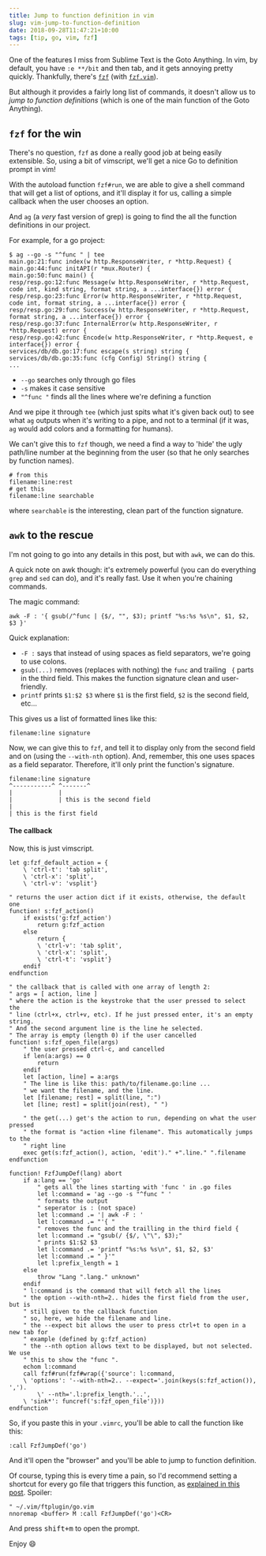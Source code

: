```yaml
---
title: Jump to function definition in vim
slug: vim-jump-to-function-definition
date: 2018-09-28T11:47:21+10:00
tags: [tip, go, vim, fzf]
---
```


One of the features I miss from Sublime Text is the Goto Anything. In vim, by
default, you have `:e **/bit` and then tab, and it gets annoying pretty
quickly. Thankfully, there's [`fzf`][fzf] (with [`fzf.vim`][fzf.vim]).<!--more-->

But although it provides a fairly long list of commands, it doesn't allow us to
*jump to function definitions* (which is one of the main function of the Goto
Anything).

## `fzf` for the win

There's no question, `fzf` as done a really good job at being easily extensible.
So, using a bit of vimscript, we'll get a nice Go to definition prompt in vim!

With the autoload function `fzf#run`, we are able to give a shell command
that will get a list of options, and it'll display it for us, calling a simple
callback when the user chooses an option.

And `ag` (a *very* fast version of grep) is going to find the all the function
definitions in our project.

For example, for a go project:

```
$ ag --go -s "^func " | tee
main.go:21:func index(w http.ResponseWriter, r *http.Request) {
main.go:44:func initAPI(r *mux.Router) {
main.go:50:func main() {
resp/resp.go:12:func Message(w http.ResponseWriter, r *http.Request, code int, kind string, format string, a ...interface{}) error {
resp/resp.go:23:func Error(w http.ResponseWriter, r *http.Request, code int, format string, a ...interface{}) error {
resp/resp.go:29:func Success(w http.ResponseWriter, r *http.Request, format string, a ...interface{}) error {
resp/resp.go:37:func InternalError(w http.ResponseWriter, r *http.Request) error {
resp/resp.go:42:func Encode(w http.ResponseWriter, r *http.Request, e interface{}) error {
services/db/db.go:17:func escape(s string) string {
services/db/db.go:35:func (cfg Config) String() string {
...
```

- `--go` searches only through go files
- `-s` makes it case sensitive
- `"^func "` finds all the lines where we're defining a function

And we pipe it through `tee` (which just spits what it's given back out) to see
what `ag` outputs when it's writing to a pipe, and not to a terminal (if it was,
`ag` would add colors and a formatting for humans).

We can't give this to `fzf` though, we need a find a way to 'hide' the ugly
path/line number at the beginning from the user (so that he only searches by
function names).

```
# from this
filename:line:rest
# get this
filename:line searchable
```

where `searchable` is the interesting, clean part of the function signature.

## `awk` to the rescue

I'm not going to go into any details in this post, but with `awk`, we can do
this.

A quick note on awk though: it's extremely powerful (you can do everything
`grep` and `sed` can do), and it's really fast. Use it when you're chaining
commands.

The magic command:

```
awk -F : '{ gsub(/^func | {$/, "", $3); printf "%s:%s %s\n", $1, $2, $3 }'
```

Quick explanation:

- `-F :` says that instead of using spaces as field separators, we're going to
  use colons.
- `gsub(...)` removes (replaces with nothing) the `func` and trailing ` {` parts
  in the third field. This makes the function signature clean and user-friendly.
- `printf` prints `$1:$2 $3` where `$1` is the first field, `$2` is the second
  field, etc...

This gives us a list of formatted lines like this:

```
filename:line signature
```

Now, we can give this to `fzf`, and tell it to display only from the second
field and on (using the `--with-nth` option). And, remember, this one uses
spaces as a field separator.  Therefore, it'll only print the function's
signature.

```
filename:line signature
^-----------^ ^-------^
|             |
|             | this is the second field
|
| this is the first field
```


#### The callback

Now, this is just vimscript.

```vim
let g:fzf_default_action = {
	\ 'ctrl-t': 'tab split',
	\ 'ctrl-x': 'split',
	\ 'ctrl-v': 'vsplit'}

" returns the user action dict if it exists, otherwise, the default one
function! s:fzf_action()
	if exists('g:fzf_action')
		return g:fzf_action
	else
		return {
		\ 'ctrl-v': 'tab split',
		\ 'ctrl-x': 'split',
		\ 'ctrl-t': 'vsplit'}
	endif
endfunction

" the callback that is called with one array of length 2:
" args = [ action, line ]
" where the action is the keystroke that the user pressed to select the
" line (ctrl+x, ctrl+v, etc). If he just pressed enter, it's an empty string.
" And the second argument line is the line he selected.
" The array is empty (length 0) if the user cancelled
function! s:fzf_open_file(args)
	" the user pressed ctrl-c, and cancelled
	if len(a:args) == 0
		return
	endif
	let [action, line] = a:args
	" The line is like this: path/to/filename.go:line ...
	" we want the filename, and the line.
	let [filename; rest] = split(line, ":")
	let [line; rest] = split(join(rest), " ")

	" the get(...) get's the action to run, depending on what the user pressed
	" the format is "action +line filename". This automatically jumps to the
	" right line
	exec get(s:fzf_action(), action, 'edit')." +".line." ".filename
endfunction

function! FzfJumpDef(lang) abort
	if a:lang == 'go'
		" gets all the lines starting with 'func ' in .go files
		let l:command = 'ag --go -s "^func " '
		" formats the output
		" seperator is : (not space)
		let l:command .= '| awk -F : '
		let l:command .= "'{ "
		" removes the func and the trailling in the third field {
		let l:command .= "gsub(/ {$/, \"\", $3);"
		" prints $1:$2 $3
		let l:command .= 'printf "%s:%s %s\n", $1, $2, $3'
		let l:command .= " }'"
		let l:prefix_length = 1
	else
		throw "Lang ".lang." unknown"
	endif
	" l:command is the command that will fetch all the lines
	" the option --with-nth=2.. hides the first field from the user, but is
	" still given to the callback function
	" so, here, we hide the filename and line.
	" the --expect bit allows the user to press ctrl+t to open in a new tab for
	" example (defined by g:fzf_action)
	" the --nth option allows text to be displayed, but not selected. We use
	" this to show the "func ".
	echom l:command
	call fzf#run(fzf#wrap({'source': l:command,
	\ 'options': '--with-nth=2.. --expect='.join(keys(s:fzf_action()), ',').
		\' --nth='.l:prefix_length.'..',
	\ 'sink*': funcref('s:fzf_open_file')}))
endfunction

```

So, if you paste this in your `.vimrc`, you'll be able to call the function like
this:

```
:call FzfJumpDef('go')
```

And it'll open the "browser" and you'll be able to jump to function definition.

Of course, typing this is every time a pain, so I'd recommend setting a shortcut
for every go file that triggers this function, as [explained in this
post][ftplugin].  Spoiler:

```vim
" ~/.vim/ftplugin/go.vim
nnoremap <buffer> M :call FzfJumpDef('go')<CR>
```

And press <kbd>shift+m</kbd> to open the prompt.

Enjoy :smile:

[fzf]: https://github.com/junegunn/fzf
[fzf.vim]: https://github.com/junegunn/fzf.vim
[ftplugin]: /post/vim-filetype-specific-settings

